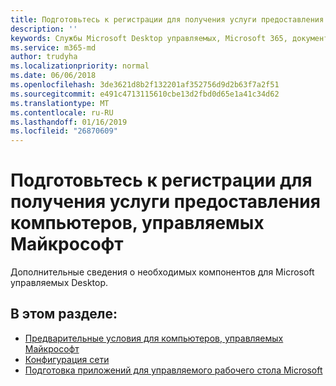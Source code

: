 ```yaml
---
title: Подготовьтесь к регистрации для получения услуги предоставления компьютеров, управляемых Майкрософт
description: ''
keywords: Службы Microsoft Desktop управляемых, Microsoft 365, документация
ms.service: m365-md
author: trudyha
ms.localizationpriority: normal
ms.date: 06/06/2018
ms.openlocfilehash: 3de3621d8b2f132201af352756d9d2b63f7a2f51
ms.sourcegitcommit: e491c4713115610cbe13d2fbd0d65e1a41c34d62
ms.translationtype: MT
ms.contentlocale: ru-RU
ms.lasthandoff: 01/16/2019
ms.locfileid: "26870609"
---
```

# <a name="get-ready-for-enrollment-in-microsoft-managed-desktop"></a>Подготовьтесь к регистрации для получения услуги предоставления компьютеров, управляемых Майкрософт

Дополнительные сведения о необходимых компонентов для Microsoft управляемых Desktop. 

## <a name="in-this-section"></a>В этом разделе:

- [Предварительные условия для компьютеров, управляемых Майкрософт](prerequisites.md)
- [Конфигурация сети](network.md)
- [Подготовка приложений для управляемого рабочего стола Microsoft](apps.md)